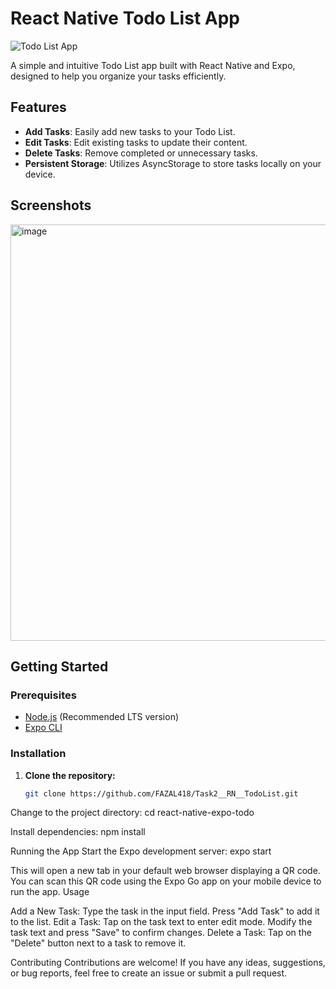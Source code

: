 # React Native Todo List App

![Todo List App](link-to-screenshot-or-gif)

A simple and intuitive Todo List app built with React Native and Expo, designed to help you organize your tasks efficiently.

## Features

- **Add Tasks**: Easily add new tasks to your Todo List.
- **Edit Tasks**: Edit existing tasks to update their content.
- **Delete Tasks**: Remove completed or unnecessary tasks.
- **Persistent Storage**: Utilizes AsyncStorage to store tasks locally on your device.

## Screenshots
<img width="666" alt="image" src="https://github.com/FAZAL418/Task2__RN__TodoList/assets/112973148/1912b579-1b1c-4bec-a83f-3e6859b3f5e8">




## Getting Started

### Prerequisites

- [Node.js](https://nodejs.org/) (Recommended LTS version)
- [Expo CLI](https://docs.expo.dev/get-started/installation/)

### Installation

1. **Clone the repository:**

   ```bash
   git clone https://github.com/FAZAL418/Task2__RN__TodoList.git
Change to the project directory:
cd react-native-expo-todo

Install dependencies:
npm install

Running the App
Start the Expo development server:
expo start

This will open a new tab in your default web browser displaying a QR code. You can scan this QR code using the Expo Go app on your mobile device to run the app.
Usage

Add a New Task:
Type the task in the input field.
Press "Add Task" to add it to the list.
Edit a Task:
Tap on the task text to enter edit mode.
Modify the task text and press "Save" to confirm changes.
Delete a Task:
Tap on the "Delete" button next to a task to remove it.


Contributing
Contributions are welcome! If you have any ideas, suggestions, or bug reports, feel free to create an issue or submit a pull request.
